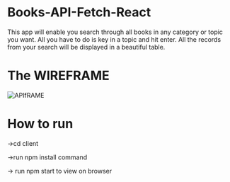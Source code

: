 # Books-API-Fetch-React
 
 This app will enable you search through all books in any category or topic you want. All you have to do is key in a topic and hit enter. All the records from your search will be displayed in a beautiful table.

# The WIREFRAME

![APIfRAME](https://user-images.githubusercontent.com/71724387/180596599-53907083-8b90-4229-81b7-f2b6baa885d8.PNG)


# How to run

->cd client

->run npm install command

-> run npm start to view on browser
